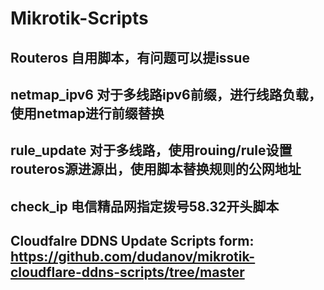 # Mikrotik-Scripts
Routeros 自用脚本，有问题可以提issue
------------------------------------------------------------------------
netmap_ipv6
对于多线路ipv6前缀，进行线路负载，使用netmap进行前缀替换
------------------------------------------------------------------------
rule_update
对于多线路，使用rouing/rule设置routeros源进源出，使用脚本替换规则的公网地址
------------------------------------------------------------------------
check_ip
电信精品网指定拨号58.32开头脚本
------------------------------------------------------------------------
Cloudfalre DDNS Update Scripts form:
https://github.com/dudanov/mikrotik-cloudflare-ddns-scripts/tree/master
------------------------------------------------------------------------
